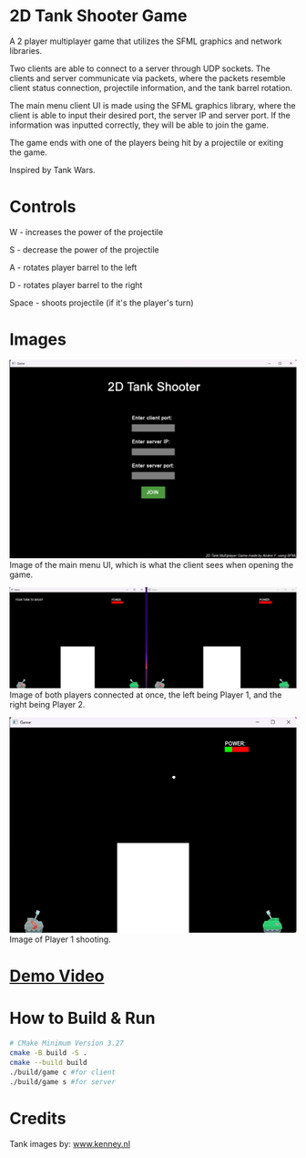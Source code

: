 # 2D Tank Shooter Game
A 2 player multiplayer game that utilizes the SFML graphics and network libraries.

Two clients are able to connect to a server through UDP sockets. The clients and server communicate via packets, where the packets resemble client status connection, projectile information, and the tank barrel rotation. 

The main menu client UI is made using the SFML graphics library, where the client is able to input their desired port, the server IP and server port. If the information was inputted correctly, they will be able to join the game.

The game ends with one of the players being hit by a projectile or exiting the game.

Inspired by Tank Wars.

# Controls
W - increases the power of the projectile

S - decrease the power of the projectile

A - rotates player barrel to the left

D - rotates player barrel to the right

Space - shoots projectile (if it's the player's turn)

# Images
![Main Menu Image](assets/images/main_menu_image.png)
Image of the main menu UI, which is what the client sees when opening the game.

![Both Players Connected](assets/images/both_clients_connected.png)
Image of both players connected at once, the left being Player 1, and the right being Player 2.

![Player Shooting](assets/images/player_shooting.png)
Image of Player 1 shooting.

# [Demo Video](https://youtu.be/AL8oMHDAfvk)

# How to Build & Run

```bash
# CMake Minimum Version 3.27
cmake -B build -S .
cmake --build build
./build/game c #for client
./build/game s #for server
```

# Credits
Tank images by: www.kenney.nl
